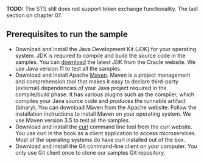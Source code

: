 **TODO:** The STS still does not support token exchange functionality. The last section on chapter 07.

## Prerequisites to run the sample

* Download and install the Java Development Kit (JDK) for your operating system. JDK is required to compile and build the source code in the samples. You can [download](http://www.oracle.com/technetwork/java/javase/downloads/index.html) the latest JDK from the Oracle website.  We use Java version 11 to test all the samples.
* Download and install Apache [Maven](https://maven.apache.org/install.html). Maven is a project management and comprehension tool that makes it easy to declare third-party (external) dependencies of your Java project required in the compile/build phase. It has various plugins such as the compiler, which compiles your Java source code and produces the runnable artifact (binary). You can download Maven from the Apache website.  Follow the installation instructions  to install Maven on your operating system. We use Maven version 3.5 to test all the samples.
* Download and install the [curl](https://curl.haxx.se/download.html) command line tool from the curl website.  You use curl in the book as a client application to access microservices. Most of the operating systems do have curl installed out of the box.
* Download and install the Git command-line client on your computer. You only use Git client once to clone our samples Git repository. 
